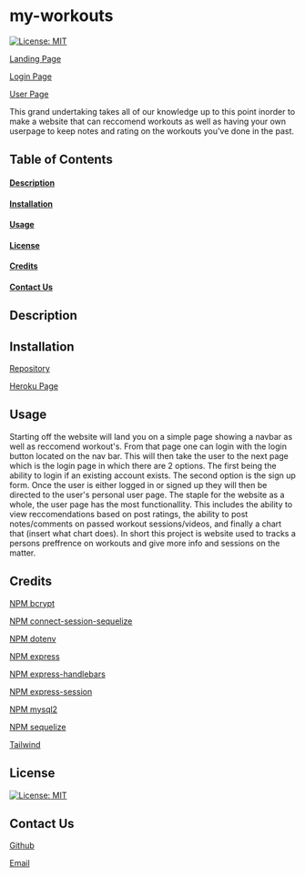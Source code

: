 # my-workouts

[![License: MIT](https://img.shields.io/badge/License-MIT-yellow.svg)](https://opensource.org/licenses/MIT)

[Landing Page](img_link)

[Login Page](img_link)

[User Page](img_link)

This grand undertaking takes all of our knowledge up to this point inorder to make a website that can reccomend workouts as well as having your own userpage to keep notes and rating on the workouts you've done in the past.

## Table of Contents
#### [Description](#description)
#### [Installation](#installation)
#### [Usage](#usage)
#### [License](#license)
#### [Credits](#credits)
#### [Contact Us](#questions)

## Description

<a id='description'></a>

## Installation

[Repository](https://github.com/lindseycarlson23/my-workouts)

<a id='installation'></a>

[Heroku Page](link)

## Usage
<a id='usage'></a>

Starting off the website will land you on a simple page showing a navbar as well as reccomend workout's. From that page one can login with the login button located on the nav bar. This will then take the user to the next page which is the login page in which there are 2 options. The first being the ability to login if an existing account exists. The second option is the sign up form. Once the user is either logged in or signed up they will then be directed to the user's personal user page. The staple for the website as a whole, the user page has the most functionallity. This includes the ability to view reccomendations based on post ratings, the ability to post notes/comments on passed workout sessions/videos, and finally a chart that (insert what chart does). In short this project is website used to tracks a persons preffrence on workouts and give more info and sessions on the matter.

## Credits
  <a id='credits'></a>

[NPM bcrypt](https://www.npmjs.com/package/bcrypt)

[NPM connect-session-sequelize](https://www.npmjs.com/package/connect-session-sequelize)

[NPM dotenv](https://www.npmjs.com/package/dotenv)

[NPM express](https://www.npmjs.com/package/express)

[NPM express-handlebars](https://www.npmjs.com/package/express-handlebars)

[NPM express-session](https://www.npmjs.com/package/node-express-sessions)

[NPM mysql2](https://www.npmjs.com/package/mysql2)

[NPM sequelize](https://www.npmjs.com/package/sequelize)

[Tailwind](https://tailwindcss.com/)

## License
<a id='license'></a>

[![License: MIT](https://img.shields.io/badge/License-MIT-yellow.svg)](https://opensource.org/licenses/MIT)

## Contact Us
<a id='questions'></a>

[Github]()

[Email]()